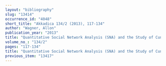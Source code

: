 ```yaml
---
layout: "bibliography"
slug: "13414"
occurrence_id: "4048"
short_title: "Akkadica 134/2 (2013), 117-134"
author: "Wagner, Allon"
publication_year: "2013"
title: "Quantitative Social Network Analysis (SNA) and the Study of Cuneiform Archives: A Test-case based on the Murašû Archive"
volume_no_: "134/2"
pages: "117-134"
title: "Quantitative Social Network Analysis (SNA) and the Study of Cuneiform Archives: A Test-case based on the Murašû Archive"
previous_item: "13417"
---
```

